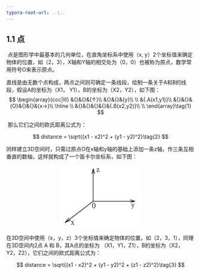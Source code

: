 ```yaml
---
typora-root-url: ..\..
---
```


## 1.1 点
​	点是图形学中最基本的几何单位，在直角坐标系中使用（x, y）2个坐标值来确定物体的位置，如（2，3），X轴和Y轴的相交处为（0，0）也被称为原点，数学常用符号O来表示原点。

​	直线是由无数个点构成，两点之间则可确定一条线段，绘制一条关于A和B的线段，假设A的坐标为（X1， Y1），B的坐标为（X2，Y2），如下图： 
$$
\begin{array}{ccc|lll}
&{}&{}&{↑}\\
&{}&{}&{y}\\
\\
&{.A(x1,y1)}\\
&{}&{}&{O}&{}&{}&{x→}\\
\hline
\\
&{}&{}&{}&{}&{.B(x2,y2)}\\
\\
\end{array}\tag{1}
$$

​	那么它们之间的欧氏距离公式为：​	

$$
distance = \sqrt{(x1 - x2)^2 + (y1 - y2)^2}\tag{2}
$$

​	同样建立3D空间时，只需过原点O在x轴和y轴的基础上添加一条z轴，作三条互相垂直的数轴，这样就构成了一个笛卡尔坐标系，如下图：

<center><img src="/assets/3d-axis.png" align="center"/></center>

​	在3D空间中使用（x，y，z）3个坐标值来确定物体的位置，如（2，3，1），同理在3D空间内2点 A 和 B，其A点的坐标为 （X1，Y1，Z1），B的坐标为（X2，Y2，Z2），它们之间的欧式距离公式为：

$$
distance = \sqrt{(x1 - x2)^2 + (y1 - y2)^2 + (z1 - z2)^2}\tag{3}
$$
